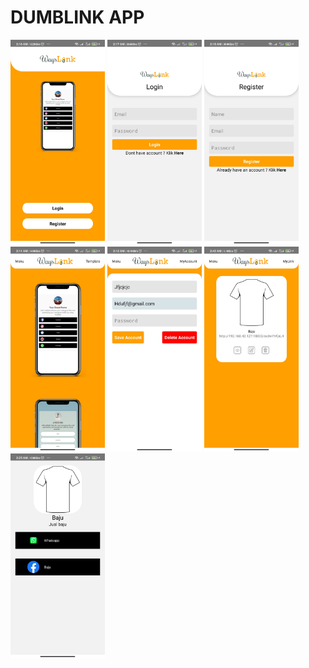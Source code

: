 # DUMBLINK APP

<img src="./screenshot/Home.jpg" width=30% /> <img src="./screenshot/Login.jpg" width=30% />
<img src="./screenshot/Register.jpg" width=30% /> <img src="./screenshot/Template.jpg" width=30% />
<img src="./screenshot/MyAccount.jpg" width=30% > <img src="./screenshot/MyLinks.jpg" width=30% />
<img src="./screenshot/DetailLink.jpg" width=30% />
